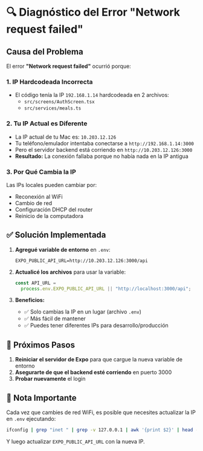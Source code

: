 # 🔍 Diagnóstico del Error "Network request failed"

## Causa del Problema

El error **"Network request failed"** ocurrió porque:

### 1. **IP Hardcodeada Incorrecta**

- El código tenía la IP `192.168.1.14` hardcodeada en 2 archivos:
  - `src/screens/AuthScreen.tsx`
  - `src/services/meals.ts`

### 2. **Tu IP Actual es Diferente**

- La IP actual de tu Mac es: `10.203.12.126`
- Tu teléfono/emulador intentaba conectarse a `http://192.168.1.14:3000`
- Pero el servidor backend está corriendo en `http://10.203.12.126:3000`
- **Resultado:** La conexión fallaba porque no había nada en la IP antigua

### 3. **Por Qué Cambia la IP**

Las IPs locales pueden cambiar por:

- Reconexión al WiFi
- Cambio de red
- Configuración DHCP del router
- Reinicio de la computadora

## ✅ Solución Implementada

1. **Agregué variable de entorno** en `.env`:

   ```env
   EXPO_PUBLIC_API_URL=http://10.203.12.126:3000/api
   ```

2. **Actualicé los archivos** para usar la variable:

   ```typescript
   const API_URL =
     process.env.EXPO_PUBLIC_API_URL || "http://localhost:3000/api";
   ```

3. **Beneficios:**
   - ✅ Solo cambias la IP en un lugar (archivo `.env`)
   - ✅ Más fácil de mantener
   - ✅ Puedes tener diferentes IPs para desarrollo/producción

## 🚀 Próximos Pasos

1. **Reiniciar el servidor de Expo** para que cargue la nueva variable de entorno
2. **Asegurarte de que el backend esté corriendo** en puerto 3000
3. **Probar nuevamente** el login

## 📝 Nota Importante

Cada vez que cambies de red WiFi, es posible que necesites actualizar la IP en `.env` ejecutando:

```bash
ifconfig | grep "inet " | grep -v 127.0.0.1 | awk '{print $2}' | head -1
```

Y luego actualizar `EXPO_PUBLIC_API_URL` con la nueva IP.
